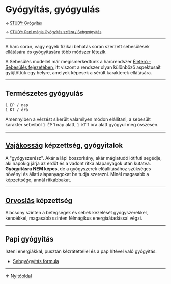 # Gyógyítás, gyógyulás

<sub>→ [STUDY: Gyógyítás](https://github.com/kaktusztea/km100/wiki/STUDY.gyogyitas.gyogyulas)</sub>

<sub>→ [STUDY: Papi mágia Gyógyítás szféra / Sebgyógyítás](magia.papi.varazslatok/sebgyogyitas.md)</sub>

---
A harc során, vagy egyéb fizikai behatás során szerzett sebesülések ellátására és gyógyítására több módszer létezik.

A Sebesülés modellel már megismerkedtünk a harcrendszer [Életerő - Sebesülés fejezetében](061_03_sebesules.md),  itt viszont a rendszer olyan különböző aspektusait gyűjtöttük egy helyre, amelyek képesek a sérült karakterek ellátására.

---
## Természetes gyógyulás

```
1 ÉP / nap
1 KT / óra
```

Amennyiben a vérzést sikerült valamilyen módon elállítani, a sebesült karakter sebeiből `1 ÉP` 1 nap alatt, `1 KT` 1 óra alatt gyógyul meg összesen.

---
## [Vajákosság](kepzettsegek.szekunder/vajakossag.md) képzettség, gyógyitalok

A "gyógyszerész". Akár a lápi boszorkány, akár mágiatudó lótifuti segédje, aki napokig járja az erdőt és a vadont ritka alapanyagok után kutatva. **Gyógyításra NEM képes**, de a gyógyszerek előállításához szükséges növényi és állati alapanyagokat be tudja szerezni. Minél magasabb a képzettsége, annál ritkábbakat.

---
## [Orvoslás](kepzettsegek.primer.altalanos/orvoslas.md) képzettség

Alacsony szinten a betegségek és sebek kezelését gyógyszerekkel, kencékkel, magasabb szinten félmágikus energiaátadással végzi.

---
## Papi gyógyítás

Isteni energiákkal, pusztán kézrátéttellel és a pap hitével való gyógyítás.
- [Sebgyógyítás formula](magia.papi.varazslatok/sebgyogyitas.md)

---

⚜️ [Nyitóoldal](start.md#13-gy%C3%B3gy%C3%ADt%C3%A1s-gy%C3%B3gyul%C3%A1s)

